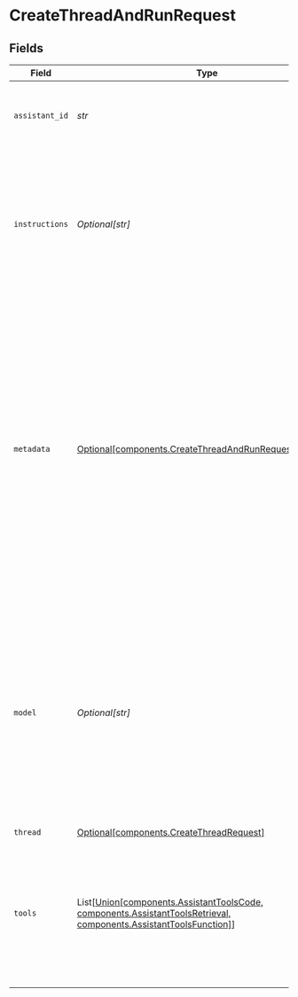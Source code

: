 # CreateThreadAndRunRequest


## Fields

| Field                                                                                                                                                                                                                                                       | Type                                                                                                                                                                                                                                                        | Required                                                                                                                                                                                                                                                    | Description                                                                                                                                                                                                                                                 |
| ----------------------------------------------------------------------------------------------------------------------------------------------------------------------------------------------------------------------------------------------------------- | ----------------------------------------------------------------------------------------------------------------------------------------------------------------------------------------------------------------------------------------------------------- | ----------------------------------------------------------------------------------------------------------------------------------------------------------------------------------------------------------------------------------------------------------- | ----------------------------------------------------------------------------------------------------------------------------------------------------------------------------------------------------------------------------------------------------------- |
| `assistant_id`                                                                                                                                                                                                                                              | *str*                                                                                                                                                                                                                                                       | :heavy_check_mark:                                                                                                                                                                                                                                          | The ID of the [assistant](/docs/api-reference/assistants) to use to execute this run.                                                                                                                                                                       |
| `instructions`                                                                                                                                                                                                                                              | *Optional[str]*                                                                                                                                                                                                                                             | :heavy_minus_sign:                                                                                                                                                                                                                                          | Override the default system message of the assistant. This is useful for modifying the behavior on a per-run basis.                                                                                                                                         |
| `metadata`                                                                                                                                                                                                                                                  | [Optional[components.CreateThreadAndRunRequestMetadata]](../../models/components/createthreadandrunrequestmetadata.md)                                                                                                                                      | :heavy_minus_sign:                                                                                                                                                                                                                                          | Set of 16 key-value pairs that can be attached to an object. This can be useful for storing additional information about the object in a structured format. Keys can be a maximum of 64 characters long and values can be a maxium of 512 characters long.<br/> |
| `model`                                                                                                                                                                                                                                                     | *Optional[str]*                                                                                                                                                                                                                                             | :heavy_minus_sign:                                                                                                                                                                                                                                          | The ID of the [Model](/docs/api-reference/models) to be used to execute this run. If a value is provided here, it will override the model associated with the assistant. If not, the model associated with the assistant will be used.                      |
| `thread`                                                                                                                                                                                                                                                    | [Optional[components.CreateThreadRequest]](../../models/components/createthreadrequest.md)                                                                                                                                                                  | :heavy_minus_sign:                                                                                                                                                                                                                                          | N/A                                                                                                                                                                                                                                                         |
| `tools`                                                                                                                                                                                                                                                     | List[[Union[components.AssistantToolsCode, components.AssistantToolsRetrieval, components.AssistantToolsFunction]](../../models/components/createthreadandrunrequesttools.md)]                                                                              | :heavy_minus_sign:                                                                                                                                                                                                                                          | Override the tools the assistant can use for this run. This is useful for modifying the behavior on a per-run basis.                                                                                                                                        |
